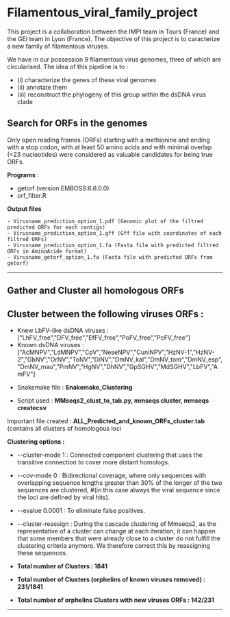 # Filamentous_viral_family_project

This project is a collaboration between the IMPI team in Tours (France) and the GEI team in Lyon (France). 
The objective of this project is to caracterize a new family of filamentous viruses.


We have in our possession 9 filamentous virus genomes, three of which are circularised. 
The idea of this pipeline is to :
- (i) characterize the genes of these viral genomes
- (ii) annotate them
- (iii) reconstruct the phylogeny of this group within the dsDNA virus clade

## Search for ORFs in the genomes 

Only open reading frames (ORFs) starting with a methionine and ending with a stop codon, with at least 50 amino acids and with minimal overlap (<23 nucleotides)
were considered as valuable candidates for being true ORFs.

**Programs** : 
- getorf (version EMBOSS:6.6.0.0)
- orf_filter.R 

**Output files**
```
- Virusname_prediction_option_1.pdf (Genomic plot of the filtred predicted ORFs for each contigs)
- Virusname_prediction_option_1.gff (Gff file with coordinates of each filtred ORFs)
- Virusname_prediction_option_1.fa (Fasta file with predicted filtred ORFs in AminoAcide format) 
- Virusname_getorf_option_1.fa (Fasta file with predicted ORFs from getorf)
```
------------------

## Gather and Cluster all homologous ORFs

## Cluster between the following viruses ORFs :

- Knew LbFV-like dsDNA viruses : ["LhFV_free","DFV_free","EfFV_free","PoFV_free","PcFV_free"]
- Known dsDNA viruses : ["AcMNPV","LdMNPV","CpV","NeseNPV","CuniNPV","HzNV-1","HzNV-2","GbNV","OrNV","ToNV","DiNV","DmNV_kal","DmNV_tom","DmNV_esp","DmNV_mau","PmNV","HgNV","DhNV","GpSGHV","MdSGHV","LbFV","AmFV"]

* Snakemake file : **Snakemake_Clustering**

* Script used : **MMseqs2_clust_to_tab.py, mmseqs cluster, mmseqs createcsv**

Important file created : **ALL_Predicted_and_known_ORFs_cluster.tab** (contains all clusters of homologous loci 

**Clustering options :** 

- --cluster-mode 1 : Connected component clustering that uses the transitive connection to cover more distant homologs.
- --cov-mode 0 : Bidirectional coverage, where only sequences with overlapping sequence lengths greater than 30% of the longer of the two sequences are clustered, 
#(in this case always the viral sequence since the loci are defined by viral hits). 
- --evalue 0.0001 : To eliminate false positives. 
- --cluster-reassign : During the cascade clustering of Mmseqs2, as the representative of a cluster can change at each iteration, it can happen that some members that were already close to a cluster do not fulfill the clustering criteria anymore. We therefore correct this by reassigning these sequences.

- **Total number of Clusters : 1841**
- **Total number of Clusters (orphelins of known viruses removed) : 231/1841**
- **Total number of orphelins Clusters with new viruses ORFs : 142/231**


--------------------

